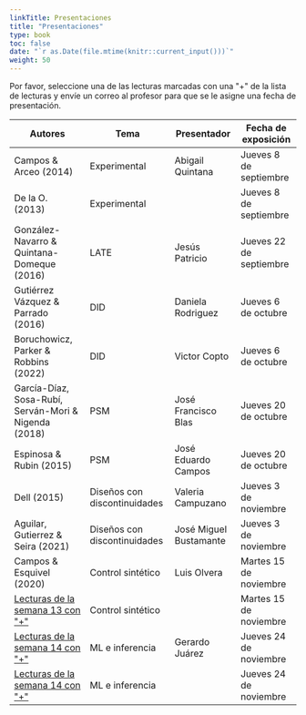 ```yaml
---
linkTitle: Presentaciones
title: "Presentaciones"
type: book
toc: false
date: "`r as.Date(file.mtime(knitr::current_input()))`"
weight: 50
---
```


Por favor, seleccione una de las lecturas marcadas con una "+" de la lista de lecturas y envíe un correo al profesor para que se le asigne una fecha de presentación.

| **Autores** | **Tema** | **Presentador** | **Fecha de exposición** |
| --- | --- | --- | --- |
| Campos & Arceo (2014)| Experimental | Abigail Quintana  | Jueves 8 de septiembre |
| De la O. (2013) | Experimental |  |  Jueves 8 de septiembre |
| González-Navarro & Quintana-Domeque (2016) | LATE | Jesús Patricio | Jueves 22 de septiembre |
| Gutiérrez Vázquez & Parrado (2016) | DID   | Daniela Rodriguez  | Jueves 6 de octubre |
| Boruchowicz, Parker & Robbins (2022) | DID | Victor Copto | Jueves 6 de octubre |
| García-Díaz, Sosa-Rubí, Serván-Mori & Nigenda (2018) | PSM | José Francisco Blas  | Jueves 20 de octubre |
| Espinosa & Rubin (2015) | PSM | José Eduardo Campos  | Jueves 20 de octubre |
| Dell (2015)  | Diseños con discontinuidades | Valeria Campuzano | Jueves 3 de noviembre  |
| Aguilar, Gutierrez & Seira (2021)  | Diseños con discontinuidades   | José Miguel Bustamante  | Jueves 3 de noviembre  |
| Campos & Esquivel (2020)  | Control sintético | Luis Olvera | Martes 15 de noviembre |
| [Lecturas de la semana 13 con "+"](https://eps-2022.netlify.app/lecturas/#semana-13) | Control sintético |  | Martes 15 de noviembre |
| [Lecturas de la semana 14 con "+"](https://eps-2022.netlify.app/lecturas/#semana-14) | ML e inferencia | Gerardo Juárez | Jueves 24 de noviembre |
| [Lecturas de la semana 14 con "+"](https://eps-2022.netlify.app/lecturas/#semana-14) | ML e inferencia |  | Jueves 24 de noviembre |


